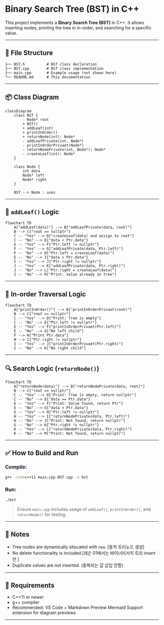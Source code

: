 # Binary Search Tree (BST) in C++

This project implements a **Binary Search Tree (BST)** in C++. It allows inserting nodes, printing the tree in in-order, and searching for a specific value.

---

## 📁 File Structure

```
├── BST.h          # BST class declaration
├── BST.cpp        # BST class implementation
├── main.cpp       # Example usage (not shown here)
└── README.md      # This documentation
```

---

## 📦 Class Diagram

```mermaid
classDiagram
    class BST {
        - Node* root
        + BST()
        + addLeaf(int)
        + printInOrder()
        + returnNode(int): Node*
        - addLeafPrivate(int, Node*)
        - printInOrderPrivaet(Node*)
        - returnNodePrivate(int, Node*): Node*
        - createLeaf(int): Node*
    }

    class Node {
        int data
        Node* left
        Node* right
    }

    BST --> Node : uses
```

---

## 🌱 `addLeaf()` Logic

```mermaid
flowchart TD
    A["addLeaf(data)"] --> B["addLeafPrivate(data, root)"]
    B --> C{"root == nullptr"}
    C -- "Yes" --> D["createLeaf(data) and assign to root"]
    C -- "No" --> E{"data < Ptr.data"}
    E -- "Yes" --> F{"Ptr.left != nullptr"}
    F -- "Yes" --> G["addLeafPrivate(data, Ptr.left)"]
    F -- "No" --> H["Ptr.left = createLeaf(data)"]
    E -- "No" --> I{"data > Ptr.data"}
    I -- "Yes" --> J{"Ptr.right != nullptr"}
    J -- "Yes" --> K["addLeafPrivate(data, Ptr.right)"]
    J -- "No" --> L["Ptr.right = createLeaf(data)"]
    I -- "No" --> M["Print: Value already in tree"]
```

---

## 🧾 In-order Traversal Logic

```mermaid
flowchart TD
    A["printInOrder()"] --> B["printInOrderPrivaet(root)"]
    B --> C{"root == nullptr"}
    C -- "Yes" --> D["Print: Tree is empty"]
    C -- "No" --> E{"Ptr.left != nullptr"}
    E -- "Yes" --> F["printInOrderPrivaet(Ptr.left)"]
    E -- "No" --> G["No left child"]
    F --> H["Print Ptr.data"]
    H --> I{"Ptr.right != nullptr"}
    I -- "Yes" --> J["printInOrderPrivaet(Ptr.right)"]
    I -- "No" --> K["No right child"]
```

---

## 🔍 Search Logic (`returnNode()`)

```mermaid
flowchart TD
    A["returnNode(data)"] --> B["returnNodePrivate(data, root)"]
    B --> C{"root == nullptr"}
    C -- "Yes" --> D["Print: Tree is empty, return nullptr"]
    C -- "No" --> E{"data == Ptr.data"}
    E -- "Yes" --> F["Print: Value found, return Ptr"]
    E -- "No" --> G{"data < Ptr.data"}
    G -- "Yes" --> H{"Ptr.left != nullptr"}
    H -- "Yes" --> I["returnNodePrivate(data, Ptr.left)"]
    H -- "No" --> J["Print: Not found, return nullptr"]
    G -- "No" --> K{"Ptr.right != nullptr"}
    K -- "Yes" --> L["returnNodePrivate(data, Ptr.right)"]
    K -- "No" --> M["Print: Not found, return nullptr"]
```

---

## ✅ How to Build and Run

### Compile:
```bash
g++ -std=c++11 main.cpp BST.cpp -o bst
```

### Run:
```bash
./bst
```

> Ensure `main.cpp` includes usage of `addLeaf()`, `printInOrder()`, and `returnNode()` for testing.

---

## 📝 Notes

- Tree nodes are dynamically allocated with `new`.
[동적 트리노드 생성]
- No delete functionality is included.[레슨 01에서는 바이너리서치 트리 insert만 ]
- Duplicate values are not inserted.
(중복되는 값 삽입 안함)
---

## 📌 Requirements

- C++11 or newer
- g++ compiler
- Recommended: VS Code + Markdown Preview Mermaid Support extension for diagram previews

---


